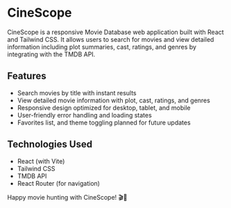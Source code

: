 # CineScope

CineScope is a responsive Movie Database web application built with React and Tailwind CSS. It allows users to search for movies and view detailed information including plot summaries, cast, ratings, and genres by integrating with the TMDB API.

## Features

- Search movies by title with instant results
- View detailed movie information with plot, cast, ratings, and genres
- Responsive design optimized for desktop, tablet, and mobile
- User-friendly error handling and loading states
- Favorites list, and theme toggling planned for future updates

## Technologies Used

- React (with Vite)
- Tailwind CSS
- TMDB API
- React Router (for navigation)

Happy movie hunting with CineScope! 🎬🍿
